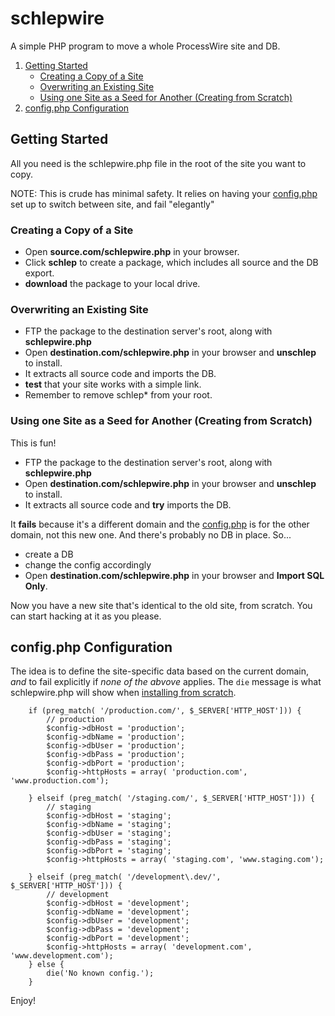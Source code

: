 schlepwire
==========

A simple PHP program to move a whole ProcessWire site and DB.

1. [Getting Started](#getting-started)
	- [Creating a Copy of a Site](#creating-a-copy-of-a-site)
	- [Overwriting an Existing Site](#overwriting-an-existing-site)
	- [Using one Site as a Seed for Another (Creating from Scratch)](#from-scratch)
2. [config.php Configuration](#config-php-configuration) 


## <a name='getting-started'></a>Getting Started 

All you need is the schlepwire.php file in the root of the site you want to copy.

NOTE: This is crude has minimal safety. It relies on having your [config.php](#config-php-configuration) set up to switch between site, and fail "elegantly"


### <a name="creating-a-copy-of-a-site"></a>Creating a Copy of a Site 

- Open **source.com/schlepwire.php** in your browser.
- Click **schlep** to create a package, which includes all source and the DB export.
- **download** the package to your local drive.

### <a name="overwriting-an-existing-site" ></a>Overwriting an Existing Site 

- FTP the package to the destination server's root, along with **schlepwire.php**
- Open **destination.com/schlepwire.php** in your browser and **unschlep** to install.
- It extracts all source code and imports the DB.
- **test** that your site works with a simple link.
- Remember to remove schlep* from your root.

### <a name='from-scratch'></a>Using one Site as a Seed for Another (Creating from Scratch) 

This is fun!  

- FTP the package to the destination server's root, along with **schlepwire.php**
- Open **destination.com/schlepwire.php** in your browser and **unschlep** to install.
- It extracts all source code and **try** imports the DB.

It **fails** because it's a different domain and the [config.php](#config-php-configuration) is for the other domain, not this new one. And there's probably no DB in place. So...

- create a DB
- change the config accordingly
- Open **destination.com/schlepwire.php** in your browser and **Import SQL Only**.

Now you have a new site that's identical to the old site, from scratch.  You can start hacking at it as you please.

## <a name="config-php-configuration"></a>config.php Configuration 

The idea is to define the site-specific data based on the current domain, *and* to fail explicitly if *none of the abvove* applies.  The <code>die</code> message is what schlepwire.php will show when [installing from scratch](#from-scratch).


		if (preg_match( '/production.com/', $_SERVER['HTTP_HOST'])) {
			// production
			$config->dbHost = 'production';
			$config->dbName = 'production';
			$config->dbUser = 'production';
			$config->dbPass = 'production';
			$config->dbPort = 'production';
			$config->httpHosts = array( 'production.com', 'www.production.com');

		} elseif (preg_match( '/staging.com/', $_SERVER['HTTP_HOST'])) {
			// staging
			$config->dbHost = 'staging';
			$config->dbName = 'staging';
			$config->dbUser = 'staging';
			$config->dbPass = 'staging';
			$config->dbPort = 'staging';
			$config->httpHosts = array( 'staging.com', 'www.staging.com');

		} elseif (preg_match( '/development\.dev/', $_SERVER['HTTP_HOST'])) {		
			// development
			$config->dbHost = 'development';
			$config->dbName = 'development';
			$config->dbUser = 'development';
			$config->dbPass = 'development';
			$config->dbPort = 'development';
			$config->httpHosts = array( 'development.com', 'www.development.com');
		} else {
			die('No known config.');
		}

Enjoy!
